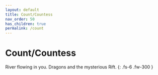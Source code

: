 ```yaml
---
layout: default
title: Count/Countess
nav_order: 50
has_children: true
permalink: /count
---
```


# Count/Countess

River flowing in you. Dragons and the mysterious Rift.
{: .fs-6 .fw-300 }
